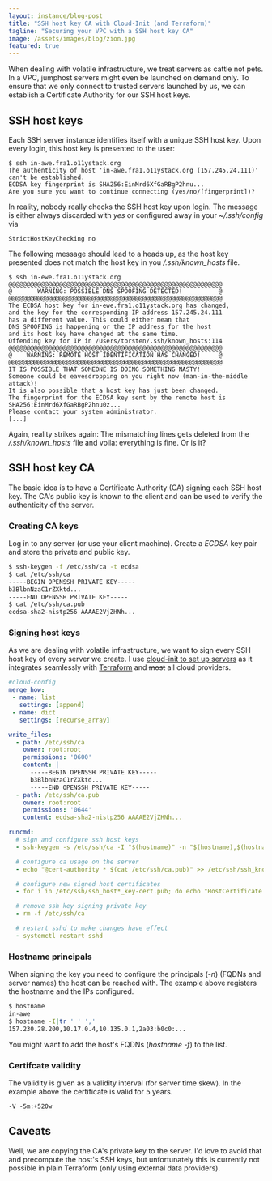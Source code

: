 ```yaml
---
layout: instance/blog-post
title: "SSH host key CA with Cloud-Init (and Terraform)"
tagline: "Securing your VPC with a SSH host key CA"
image: /assets/images/blog/zion.jpg
featured: true
---
```


When dealing with volatile infrastructure, we treat servers
as cattle not pets. In a VPC, jumphost servers might even 
be launched on demand only. To ensure that we only connect
to trusted servers launched by us, we can establish a 
Certificate Authority for our SSH host keys. 

<!--more-->

## SSH host keys

Each SSH server instance identifies itself with a unique SSH
host key. Upon every login, this host key is presented to the
user:

`````
$ ssh in-awe.fra1.o11ystack.org
The authenticity of host 'in-awe.fra1.o11ystack.org (157.245.24.111)' can't be established.
ECDSA key fingerprint is SHA256:EinMrd6XfGaRBgP2hnu...
Are you sure you want to continue connecting (yes/no/[fingerprint])? 
`````

In reality, nobody really checks the SSH host key upon 
login. The message is either always discarded with _yes_
or configured away in your _~/.ssh/config_ via

````ssh
StrictHostKeyChecking no
````

The following message should lead to a heads up, as the host
key presented does not match the host key in you _/.ssh/known_hosts_
file.

````
$ ssh in-ewe.fra1.o11ystack.org
@@@@@@@@@@@@@@@@@@@@@@@@@@@@@@@@@@@@@@@@@@@@@@@@@@@@@@@@@@@
@       WARNING: POSSIBLE DNS SPOOFING DETECTED!          @
@@@@@@@@@@@@@@@@@@@@@@@@@@@@@@@@@@@@@@@@@@@@@@@@@@@@@@@@@@@
The ECDSA host key for in-ewe.fra1.o11ystack.org has changed,
and the key for the corresponding IP address 157.245.24.111
has a different value. This could either mean that
DNS SPOOFING is happening or the IP address for the host
and its host key have changed at the same time.
Offending key for IP in /Users/torsten/.ssh/known_hosts:114
@@@@@@@@@@@@@@@@@@@@@@@@@@@@@@@@@@@@@@@@@@@@@@@@@@@@@@@@@@@
@    WARNING: REMOTE HOST IDENTIFICATION HAS CHANGED!     @
@@@@@@@@@@@@@@@@@@@@@@@@@@@@@@@@@@@@@@@@@@@@@@@@@@@@@@@@@@@
IT IS POSSIBLE THAT SOMEONE IS DOING SOMETHING NASTY!
Someone could be eavesdropping on you right now (man-in-the-middle attack)!
It is also possible that a host key has just been changed.
The fingerprint for the ECDSA key sent by the remote host is
SHA256:EinMrd6XfGaRBgP2hnu0z...
Please contact your system administrator.
[...]
````

Again, reality strikes again: The mismatching lines gets deleted
from the _/.ssh/known_hosts_ file and voila: everything is fine. 
Or is it?

## SSH host key CA

The basic idea is to have a Certificate Authority (CA) signing 
each SSH host key. The CA's public key is known to the client
and can be used to verify the authenticity of the server.

### Creating CA keys

Log in to any server (or use your client machine).
Create a _ECDSA_ key pair and store the private and public key.

````bash
$ ssh-keygen -f /etc/ssh/ca -t ecdsa
$ cat /etc/ssh/ca
-----BEGIN OPENSSH PRIVATE KEY-----
b3BlbnNzaC1rZXktd...
-----END OPENSSH PRIVATE KEY-----
$ cat /etc/ssh/ca.pub
ecdsa-sha2-nistp256 AAAAE2VjZHNh...
````

### Signing host keys

As we are dealing with volatile infrastructure, we want to sign every
SSH host key of every server we create. I use 
[cloud-init to set up servers](https://www.thiswayup.de/blog/2020/configuration-management-in-the-clouds.html)
as it integrates seamlessly with [Terraform](https://registry.terraform.io/providers/hashicorp/template/latest/docs/data-sources/cloudinit_config) and ~~most~~ all cloud providers.

````yaml
#cloud-config
merge_how:
 - name: list
   settings: [append]
 - name: dict
   settings: [recurse_array]

write_files:
  - path: /etc/ssh/ca
    owner: root:root
    permissions: '0600'
    content: |
      -----BEGIN OPENSSH PRIVATE KEY-----
      b3BlbnNzaC1rZXktd...
      -----END OPENSSH PRIVATE KEY-----
  - path: /etc/ssh/ca.pub
    owner: root:root
    permissions: '0644'
    content: ecdsa-sha2-nistp256 AAAAE2VjZHNh...

runcmd:
  # sign and configure ssh host keys
  - ssh-keygen -s /etc/ssh/ca -I "$(hostname)" -n "$(hostname),$(hostname -I|tr ' ' ',')$(hostname).<FQDN>" -V -5m:+520w -h /etc/ssh/ssh_host_rsa_key.pub /etc/ssh/ssh_host_ecdsa_key.pub /etc/ssh/ssh_host_ed25519_key.pub

  # configure ca usage on the server
  - echo "@cert-authority * $(cat /etc/ssh/ca.pub)" >> /etc/ssh/ssh_known_hosts

  # configure new signed host certificates
  - for i in /etc/ssh/ssh_host*_key-cert.pub; do echo "HostCertificate $i" >>/etc/ssh/sshd_config; done

  # remove ssh key signing private key
  - rm -f /etc/ssh/ca

  # restart sshd to make changes have effect
  - systemctl restart sshd
````

### Hostname principals

When signing the key you need to configure the principals (_-n_)
(FQDNs and server names) the host can be reached with. The example
above registers the hostname and the IPs configured. 

````bash
$ hostname
in-awe
$ hostname -I|tr ' ' ','
157.230.28.200,10.17.0.4,10.135.0.1,2a03:b0c0:...
````

You might want to add the host's FQDNs (_hostname -f_) to the list.

### Certifcate validity

The validity is given as a validity interval (for server time skew).
In the example above the certificate is valid for 5 years.

````
-V -5m:+520w
````

## Caveats

Well, we are copying the CA's private key to the server. I'd love to
avoid that and precompute the host's SSH keys, but unfortunately this
is currently not possible in plain Terraform (only using external 
data providers).